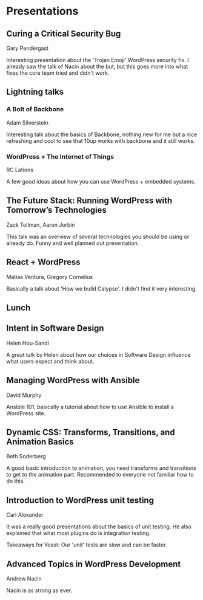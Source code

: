 # Presentations

## Curing a Critical Security Bug
Gary Pendergast

Interesting presentation about the 'Trojan Emoji' WordPress security fix. I already saw the talk of Nacin about the but, but this goes more into what fixes the core team tried and didn't work.

## Lightning talks

### A Bolt of Backbone
Adam Silverstein

Interesting talk about the basics of Backbone, nothing new for me but a nice refreshing and cool to see that 10up works with backbone and it still works.

### WordPress + The Internet of Things
RC Lations

A few good ideas about how you can use WordPress + embedded systems.

## The Future Stack: Running WordPress with Tomorrow’s Technologies
Zack Tollman, Aaron Jorbin

This talk was an overview of several technologies you should be using or already do. Funny and well planned out presentation.

## React + WordPress
Matías Ventura, Gregory Cornelius

Basically a talk about 'How we build Calypso'. I didn't find it very interesting.

## Lunch

## Intent in Software Design
Helen Hou-Sandí

A great talk by Helen about how our choices in Software Design influence what users expect and think about.

## Managing WordPress with Ansible
David Murphy

Ansible 101, basically a tutorial about how to use Ansible to install a WordPress site.

## Dynamic CSS: Transforms, Transitions, and Animation Basics
Beth Soderberg

A good basic introduction to animation, you need transforms and transitions to get to the animation part. Recommended to everyone not familiar how to do this.

## Introduction to WordPress unit testing
Carl Alexander

It was a really good presentations about the basics of unit testing. He also explained that what most plugins do is integration testing.

Takeaways for Yoast: Our 'unit' tests are slow and can be faster.

## Advanced Topics in WordPress Development
Andrew Nacin

Nacin is as strong as ever.
